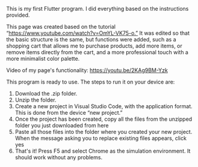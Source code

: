 This is my first Flutter program. I did everything based on the instructions provided.

This page was created based on the tutorial “https://www.youtube.com/watch?v=OmYL-VK75-o.” It was edited so that the basic structure is the same, but functions were added, such as a shopping cart that allows me to purchase products, add more items, or remove items directly from the cart, and a more professional touch with a more minimalist color palette. 

Video of my page's functionality: 
https://youtu.be/2KAg9BM-Yzk

This program is ready to use. The steps to run it on your device are:
1. Download the .zip folder.
2. Unzip the folder.
3. Create a new project in Visual Studio Code, with the application format. This is done from the device “new project.”
4. Once the project has been created, copy all the files from the unzipped folder you just downloaded from here
5. Paste all those files into the folder where you created your new project. When the message asking you to replace existing files appears, click yes
6. That's it! Press F5 and select Chrome as the simulation environment. It should work without any problems. 

